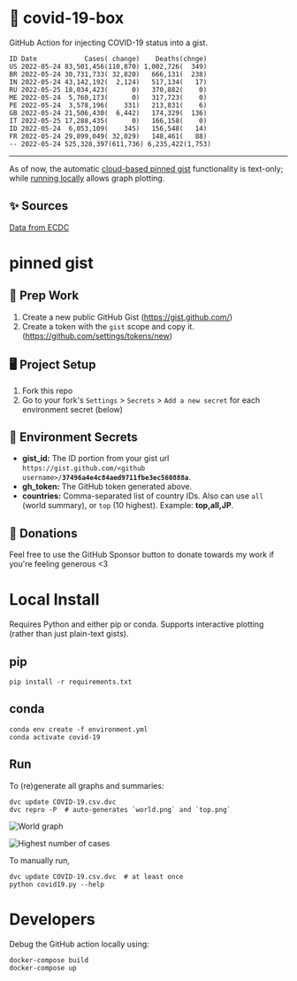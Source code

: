 # 🏥 covid-19-box

GitHub Action for injecting COVID-19 status into a gist.

```
ID Date            Cases( change)    Deaths(chnge)
US 2022-05-24 83,501,456(110,870) 1,002,726(  349)
BR 2022-05-24 30,731,733( 32,820)   666,131(  238)
IN 2022-05-24 43,142,192(  2,124)   517,134(   17)
RU 2022-05-25 18,034,423(      0)   370,882(    0)
ME 2022-05-24  5,760,173(      0)   317,723(    0)
PE 2022-05-24  3,578,196(    331)   213,831(    6)
GB 2022-05-24 21,506,430(  6,442)   174,329(  136)
IT 2022-05-25 17,288,435(      0)   166,158(    0)
ID 2022-05-24  6,053,109(    345)   156,548(   14)
FR 2022-05-24 29,899,049( 32,029)   148,461(   88)
-- 2022-05-24 525,328,397(611,736) 6,235,422(1,753)
```

---

As of now, the automatic [cloud-based pinned gist](#pinned-gist) functionality is text-only;
while [running locally](#local-install) allows graph plotting.

## ✨ Sources

[Data from ECDC](https://www.ecdc.europa.eu/en/publications-data/download-todays-data-geographic-distribution-covid-19-cases-worldwide)

# pinned gist

## 🎒 Prep Work
1. Create a new public GitHub Gist (https://gist.github.com/)
1. Create a token with the `gist` scope and copy it. (https://github.com/settings/tokens/new)

## 🖥 Project Setup
1. Fork this repo
1. Go to your fork's `Settings` > `Secrets` > `Add a new secret` for each environment secret (below)

## 🤫 Environment Secrets
- **gist_id:** The ID portion from your gist url `https://gist.github.com/<github username>/`**`37496a4e4c84aed9711fbe3ec560888a`**.
- **gh_token:** The GitHub token generated above.
- **countries:** Comma-separated list of country IDs. Also can use `all` (world summary), or `top` (10 highest). Example: **top,all,JP**.

## 💸 Donations

Feel free to use the GitHub Sponsor button to donate towards my work if you're feeling generous <3

# Local Install

Requires Python and either pip or conda. Supports interactive plotting (rather than just plain-text gists).

## pip

```
pip install -r requirements.txt
```

## conda

```
conda env create -f environment.yml
conda activate covid-19
```

## Run

To (re)generate all graphs and summaries:

```
dvc update COVID-19.csv.dvc
dvc repro -P  # auto-generates `world.png` and `top.png`
```

![World graph](world.png)

![Highest number of cases](top.png)

To manually run,

```
dvc update COVID-19.csv.dvc  # at least once
python covid19.py --help
```

# Developers

Debug the GitHub action locally using:

```
docker-compose build
docker-compose up
```
